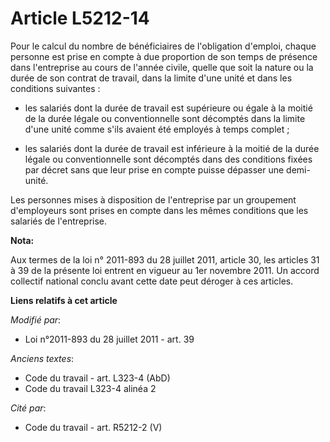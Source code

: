 # Article L5212-14

Pour le calcul du nombre de bénéficiaires de l'obligation d'emploi, chaque personne est prise en compte à due proportion de
son temps de présence dans l'entreprise au cours de l'année civile, quelle que soit la nature ou la durée de son contrat de
travail, dans la limite d'une unité et dans les conditions suivantes : 

- les salariés dont la durée de travail est supérieure ou égale à la moitié de la durée légale ou conventionnelle sont
décomptés dans la limite d'une unité comme s'ils avaient été employés à temps complet ; 

- les salariés dont la durée de travail est inférieure à la moitié de la durée légale ou conventionnelle sont décomptés dans
des conditions fixées par décret sans que leur prise en compte puisse dépasser une demi-unité. 

Les personnes mises à disposition de l'entreprise par un groupement d'employeurs sont prises en compte dans les mêmes
conditions que les salariés de l'entreprise.

**Nota:**

Aux termes de la loi n° 2011-893 du 28 juillet 2011, article 30, les articles 31 à 39 de la présente loi entrent en vigueur
au 1er novembre 2011. Un accord collectif national conclu avant cette date peut déroger à ces articles.

**Liens relatifs à cet article**

_Modifié par_:

  - Loi n°2011-893 du 28 juillet 2011 - art. 39

_Anciens textes_:

  - Code du travail - art. L323-4 (AbD)
  - Code du travail L323-4 alinéa 2

_Cité par_:

  - Code du travail - art. R5212-2 (V)
